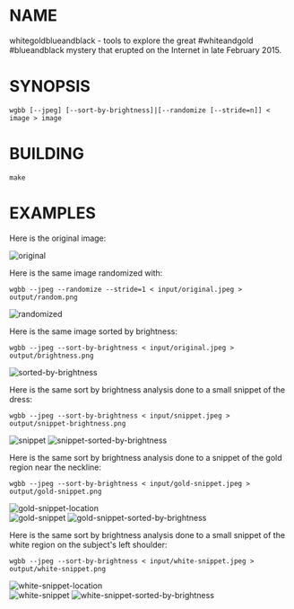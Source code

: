 NAME
====
whitegoldblueandblack - tools to explore the great #whiteandgold #blueandblack mystery that erupted on the Internet in late February 2015.

SYNOPSIS
========
	wgbb [--jpeg] [--sort-by-brightness]|[--randomize [--stride=n]] < image > image

BUILDING
========
	make

EXAMPLES
========

Here is the original image:

![original](input/original.jpg)

Here is the same image randomized with:

	wgbb --jpeg --randomize --stride=1 < input/original.jpeg > output/random.png

![randomized](doc/random.png)

Here is the same image sorted by brightness:

	wgbb --jpeg --sort-by-brightness < input/original.jpeg > output/brightness.png

![sorted-by-brightness](doc/brightness.png)

Here is the same sort by brightness analysis done to a small snippet of the dress:

	wgbb --jpeg --sort-by-brightness < input/snippet.jpeg > output/snippet-brightness.png

![snippet](input/snippet.jpg) ![snippet-sorted-by-brightness](doc/snippet-brightness.png)

Here is the same sort by brightness analysis done to a snippet of the gold region near the neckline:

	wgbb --jpeg --sort-by-brightness < input/gold-snippet.jpeg > output/gold-snippet.png

![gold-snippet-location](doc/gold-snippet-location.png)
<br/>
![gold-snippet](input/gold-snippet.jpg) ![gold-snippet-sorted-by-brightness](doc/gold-snippet.png)

Here is the same sort by brightness analysis done to a small snippet of the white region on the subject's left shoulder:

	wgbb --jpeg --sort-by-brightness < input/white-snippet.jpeg > output/white-snippet.png

![white-snippet-location](doc/white-snippet-location.png)
<br/>
![white-snippet](input/white-snippet.jpg) ![white-snippet-sorted-by-brightness](doc/white-snippet.png)

